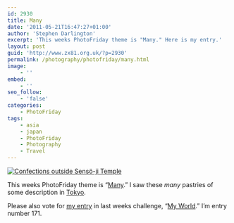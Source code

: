 ```yaml
---
id: 2930
title: Many
date: '2011-05-21T16:47:27+01:00'
author: 'Stephen Darlington'
excerpt: 'This weeks PhotoFriday theme is "Many." Here is my entry.'
layout: post
guid: 'http://www.zx81.org.uk/?p=2930'
permalink: /photography/photofriday/many.html
image:
    - ''
embed:
    - ''
seo_follow:
    - 'false'
categories:
    - PhotoFriday
tags:
    - asia
    - japan
    - PhotoFriday
    - Photography
    - Travel
---
```


[![Confections outside Sensö-ji Temple](https://i0.wp.com/farm5.static.flickr.com/4132/5094360430_2751fdd9b9.jpg?resize=500%2C333)](http://www.flickr.com/photos/stephendarlington/5094360430/ "Confections outside SensÃ-ji Temple by stephendarlington, on Flickr")

This weeks PhotoFriday theme is “[Many](http://www.photofriday.com/archives/challenge/001085.php).” I saw these *many* pastries of some description in [Tokyo](http://www.zx81.org.uk/travel/japan-tokyo.html).

Please also vote for [my entry](http://www.zx81.org.uk/photography/photofriday/my-world.html) in last weeks challenge, “[My World](http://www.photofriday.com/linkviewer.php?id=1083).” I’m entry number 171.